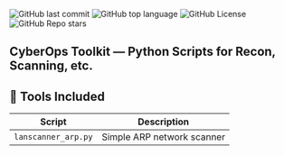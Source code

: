 ![GitHub last commit](https://img.shields.io/github/last-commit/Neoviser/pythoncsec) ![GitHub top language](https://img.shields.io/github/languages/top/Neoviser/pythoncsec)
![GitHub License](https://img.shields.io/github/license/Neoviser/pythoncsec)
![GitHub Repo stars](https://img.shields.io/github/stars/Neoviser/pythoncsec)

## CyberOps Toolkit — Python Scripts for Recon, Scanning, etc.

## 🧰 Tools Included

| Script              | Description                |
|---------------------|----------------------------|
| `lanscanner_arp.py` | Simple ARP network scanner |